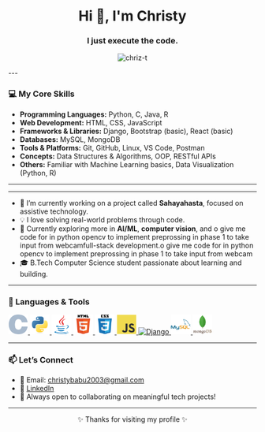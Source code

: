 
<h1 align="center">Hi 👋, I'm Christy</h1>
<h3 align="center">I just execute the code.</h3>

<p align="center">
  <img src="https://komarev.com/ghpvc/?username=chriz-t&label=Profile%20views&color=0e75b6&style=flat" alt="chriz-t" />
</p>
---

<h3 align="left">💻 My Core Skills</h3>

- **Programming Languages:** Python, C, Java, R  
- **Web Development:** HTML, CSS, JavaScript  
- **Frameworks & Libraries:** Django, Bootstrap (basic), React (basic)  
- **Databases:** MySQL, MongoDB  
- **Tools & Platforms:** Git, GitHub, Linux, VS Code, Postman  
- **Concepts:** Data Structures & Algorithms, OOP, RESTful APIs  
- **Others:** Familiar with Machine Learning basics, Data Visualization (Python, R)

---


---

- 🔭 I’m currently working on a project called **Sahayahasta**, focused on assistive technology.
- 💡 I love solving real-world problems through code.
- 🌱 Currently exploring more in **AI/ML**, **computer vision**, and o give me code for in python opencv to implement preprossing in phase 1 to take input from webcamfull-stack development.o give me code for in python opencv to implement preprossing in phase 1 to take input from webcam
- 🎓 B.Tech Computer Science student passionate about learning and building.

---

<h3 align="left">🚀 Languages & Tools</h3>

<p align="left">
  <a href="https://www.cprogramming.com/" target="_blank" rel="noreferrer">
    <img src="https://raw.githubusercontent.com/devicons/devicon/master/icons/c/c-original.svg" alt="C" width="40" height="40"/>
  </a>
  <a href="https://www.python.org" target="_blank" rel="noreferrer">
    <img src="https://raw.githubusercontent.com/devicons/devicon/master/icons/python/python-original.svg" alt="Python" width="40" height="40"/>
  </a>
  <a href="https://www.java.com" target="_blank" rel="noreferrer">
    <img src="https://raw.githubusercontent.com/devicons/devicon/master/icons/java/java-original.svg" alt="Java" width="40" height="40"/>
  </a>
  <a href="https://www.w3.org/html/" target="_blank" rel="noreferrer">
    <img src="https://raw.githubusercontent.com/devicons/devicon/master/icons/html5/html5-original-wordmark.svg" alt="HTML5" width="40" height="40"/>
  </a>
  <a href="https://www.w3schools.com/css/" target="_blank" rel="noreferrer">
    <img src="https://raw.githubusercontent.com/devicons/devicon/master/icons/css3/css3-original-wordmark.svg" alt="CSS3" width="40" height="40"/>
  </a>
  <a href="https://developer.mozilla.org/en-US/docs/Web/JavaScript" target="_blank" rel="noreferrer">
    <img src="https://raw.githubusercontent.com/devicons/devicon/master/icons/javascript/javascript-original.svg" alt="JavaScript" width="40" height="40"/>
  </a>
  <a href="https://www.djangoproject.com/" target="_blank" rel="noreferrer">
    <img src="https://cdn.worldvectorlogo.com/logos/django.svg" alt="Django" width="40" height="40"/>
  </a>
  <a href="https://www.mysql.com/" target="_blank" rel="noreferrer">
    <img src="https://raw.githubusercontent.com/devicons/devicon/master/icons/mysql/mysql-original-wordmark.svg" alt="MySQL" width="40" height="40"/>
  </a>
  <a href="https://www.mongodb.com/" target="_blank" rel="noreferrer">
    <img src="https://raw.githubusercontent.com/devicons/devicon/master/icons/mongodb/mongodb-original-wordmark.svg" alt="MongoDB" width="40" height="40"/>
  </a>
</p>

---

<h3 align="left">📫 Let’s Connect</h3>

- 📧 Email: christybabu2003@gmail.com  
- 💼 [LinkedIn](https://linkedin.com/in/your-profile)  
- 🧠 Always open to collaborating on meaningful tech projects!

---

<p align="center">✨ Thanks for visiting my profile ✨</p>
